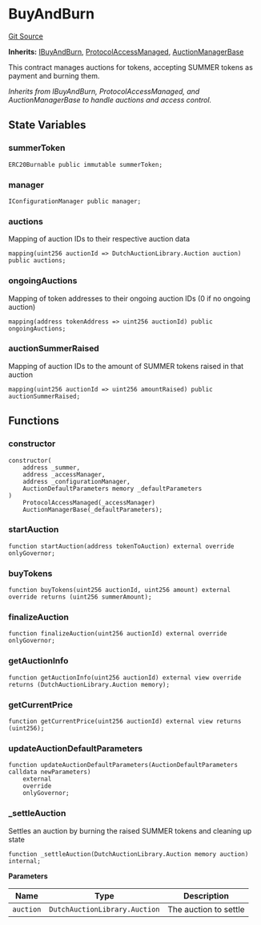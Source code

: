 # BuyAndBurn
[Git Source](https://github.com/OasisDEX/summer-earn-protocol/blob/02b633fc64591288020c32f3fcb6421ab62209d5/src/contracts/BuyAndBurn.sol)

**Inherits:**
[IBuyAndBurn](/src/interfaces/IBuyAndBurn.sol/interface.IBuyAndBurn.md), [ProtocolAccessManaged](/src/contracts/ProtocolAccessManaged.sol/contract.ProtocolAccessManaged.md), [AuctionManagerBase](/src/contracts/AuctionManagerBase.sol/abstract.AuctionManagerBase.md)

This contract manages auctions for tokens, accepting SUMMER tokens as payment and burning them.

*Inherits from IBuyAndBurn, ProtocolAccessManaged, and AuctionManagerBase to handle auctions and access control.*


## State Variables
### summerToken

```solidity
ERC20Burnable public immutable summerToken;
```


### manager

```solidity
IConfigurationManager public manager;
```


### auctions
Mapping of auction IDs to their respective auction data


```solidity
mapping(uint256 auctionId => DutchAuctionLibrary.Auction auction) public auctions;
```


### ongoingAuctions
Mapping of token addresses to their ongoing auction IDs (0 if no ongoing auction)


```solidity
mapping(address tokenAddress => uint256 auctionId) public ongoingAuctions;
```


### auctionSummerRaised
Mapping of auction IDs to the amount of SUMMER tokens raised in that auction


```solidity
mapping(uint256 auctionId => uint256 amountRaised) public auctionSummerRaised;
```


## Functions
### constructor


```solidity
constructor(
    address _summer,
    address _accessManager,
    address _configurationManager,
    AuctionDefaultParameters memory _defaultParameters
)
    ProtocolAccessManaged(_accessManager)
    AuctionManagerBase(_defaultParameters);
```

### startAuction


```solidity
function startAuction(address tokenToAuction) external override onlyGovernor;
```

### buyTokens


```solidity
function buyTokens(uint256 auctionId, uint256 amount) external override returns (uint256 summerAmount);
```

### finalizeAuction


```solidity
function finalizeAuction(uint256 auctionId) external override onlyGovernor;
```

### getAuctionInfo


```solidity
function getAuctionInfo(uint256 auctionId) external view override returns (DutchAuctionLibrary.Auction memory);
```

### getCurrentPrice


```solidity
function getCurrentPrice(uint256 auctionId) external view returns (uint256);
```

### updateAuctionDefaultParameters


```solidity
function updateAuctionDefaultParameters(AuctionDefaultParameters calldata newParameters)
    external
    override
    onlyGovernor;
```

### _settleAuction

Settles an auction by burning the raised SUMMER tokens and cleaning up state


```solidity
function _settleAuction(DutchAuctionLibrary.Auction memory auction) internal;
```
**Parameters**

|Name|Type|Description|
|----|----|-----------|
|`auction`|`DutchAuctionLibrary.Auction`|The auction to settle|


